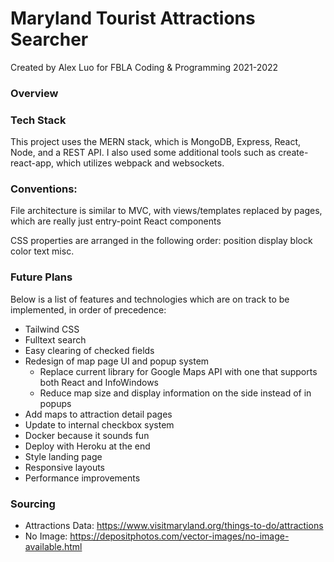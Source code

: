 # Maryland Tourist Attractions Searcher
Created by Alex Luo for FBLA Coding & Programming 2021-2022

### Overview
### Tech Stack

This project uses the MERN stack, which is MongoDB, Express, React, Node, and a REST API. I also used some additional tools such as create-react-app, which utilizes webpack and websockets.

### Conventions:
  File architecture is similar to MVC, with views/templates replaced by pages, which are really just entry-point React components

  CSS properties are arranged in the following order:
    position
    display
    block
    color
    text
    misc.
  


### Future Plans

Below is a list of features and technologies which are on track to be implemented, in order of precedence:

- Tailwind CSS
- Fulltext search
- Easy clearing of checked fields
- Redesign of map page UI and popup system
  - Replace current library for Google Maps API with one that supports both React and InfoWindows
  - Reduce map size and display information on the side instead of in popups
- Add maps to attraction detail pages
- Update to internal checkbox system
- Docker because it sounds fun
- Deploy with Heroku at the end
- Style landing page
- Responsive layouts
- Performance improvements

### Sourcing

- Attractions Data: https://www.visitmaryland.org/things-to-do/attractions
- No Image: https://depositphotos.com/vector-images/no-image-available.html
